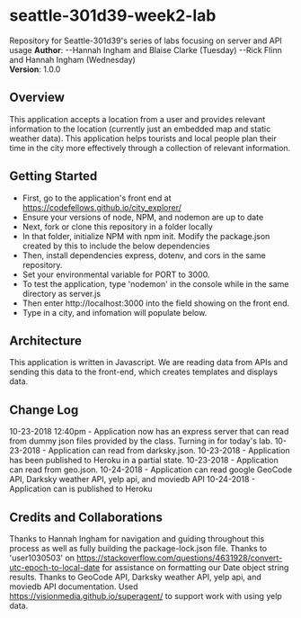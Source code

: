 # seattle-301d39-week2-lab
Repository for Seattle-301d39's series of labs focusing on server and API usage
**Author**: 
--Hannah Ingham and Blaise Clarke (Tuesday)
--Rick Flinn and Hannah Ingham (Wednesday)   
**Version**: 1.0.0 

## Overview
This application accepts a location from a user and provides relevant information to the location (currently just an embedded map and static weather data). This application helps tourists and local people plan their time in the city more effectively through a collection of relevant information.

## Getting Started
+ First, go to the application's front end at https://codefellows.github.io/city_explorer/
+ Ensure your versions of node, NPM, and nodemon are up to date
+ Next, fork or clone this repository in a folder locally
+ In that folder, initialize NPM with npm init. Modify the package.json created by this to include the below dependencies
+ Then, install dependencies express, dotenv, and cors in the same repository. 
+ Set your environmental variable for PORT to 3000.
+ To test the application, type 'nodemon' in the console while in the same directory as server.js
+ Then enter http://localhost:3000 into the field showing on the front end.
+ Type in a city, and infomation will populate below.

## Architecture
This application is written in Javascript. We are reading data from APIs and sending this data to the front-end, which creates templates and displays data.

## Change Log
10-23-2018 12:40pm - Application now has an express server that can read from dummy json files provided by the class. Turning in for today's lab.
10-23-2018 - Application can read from darksky.json.
10-23-2018 - Application has been published to Heroku in a partial state.
10-23-2018 - Application can read from geo.json.
10-24-2018 - Application can read google GeoCode API, Darksky weather API, yelp api, and moviedb API
10-24-2018 - Application can is published to Heroku 

## Credits and Collaborations
Thanks to Hannah Ingham for navigation and guiding throughout this process as well as fully building the package-lock.json file.
Thanks to 'user1030503' on https://stackoverflow.com/questions/4631928/convert-utc-epoch-to-local-date for assistance on formatting our Date object string results.
Thanks to GeoCode API, Darksky weather API, yelp api, and moviedb API documentation. 
Used https://visionmedia.github.io/superagent/ to support work with using yelp data. 
